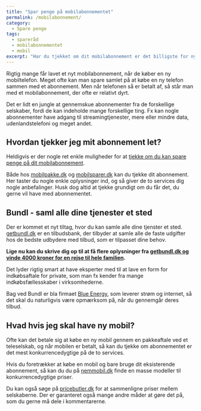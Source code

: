 ```yaml
---
title: "Spar penge på mobilabonnementet"
permalink: /mobilabonnement/
category:
  - Spare penge
tags:
  - spareråd
  - mobilabonnementet
  - mobil
excerpt: "Har du tjekket om dit mobilabonnement er det billigste for nylig. Der er mange penge at spare ved at kigge på dine behov og det produkt du vælger."
---
```


Rigtig mange får lavet et nyt mobilabonnement, når de køber en ny mobiltelefon. Meget ofte kan man spare samlet på at købe en ny telefon sammen med et abonnement. Men når telefonen så er betalt af, så står man med et mobilabonnement, der ofte er relativt dyrt.

Det er lidt en jungle at gennemskue abonnementer fra de forskellige selskaber, fordi de kan indeholde mange forskellige ting. Fx kan nogle abonnementer have adgang til streamingtjenester, mere eller mindre data, udenlandstelefoni og meget andet.

## Hvordan tjekker jeg mit abonnement let?

Heldigvis er der nogle ret enkle muligheder for at [tjekke om du kan spare penge på dit mobilabonnement](https://www.partner-ads.com/dk/klikbanner.php?partnerid=28187&bannerid=56318).

Både hos [mobilpakke.dk](https://www.partner-ads.com/dk/klikbanner.php?partnerid=28187&bannerid=55901) og [mobilsparer.dk](https://www.partner-ads.com/dk/klikbanner.php?partnerid=28187&bannerid=56318) kan du tjekke dit abonnement. Her taster du nogle enkle oplysninger ind, og så giver de to services dig nogle anbefalinger. Husk dog altid at tjekke grundigt om du får det, du gerne vil have med abonnementet.

## Bundl - saml alle dine tjenester et sted

Der er kommet et nyt tiltag, hvor du kan samle alle dine tjenster et sted. [getbundl.dk](https://www.partner-ads.com/dk/klikbanner.php?partnerid=28187&bannerid=62304) er en tilbudsbank, der tilbyder at samle alle de faste udgifter hos de bedste udbydere med tilbud, som er tilpasset dine behov.

**Lige nu kan du skrive dig op til at få flere oplysninger fra [getbundl.dk og vinde 4000 kroner for en rejse til hele familien](https://www.partner-ads.com/dk/klikbanner.php?partnerid=28187&bannerid=62304).**

Det lyder rigtig smart at have eksperter med til at lave en form for indkøbsaftale for private, som man fx kender fra mange indkøbsfællesskaber i virksomhederne.

Bag ved Bundl er bla firmaet [Blue Energy](https://www.blueenergy.dk/), som leverer strøm og internet, så det skal du naturligvis være opmærksom på, når du gennemgår deres tilbud.


## Hvad hvis jeg skal have ny mobil?

Ofte kan det betale sig at købe en ny mobil gennem en pakkeaftale ved et teleselskab, og når mobilen er betalt, så kan du tjekke om abonnementet er det mest konkurrencedygtige på de to services.

Hvis du foretrækker at købe en mobil og bare bruge dit eksisterende abonnement, så kan du du på [nemmobil.dk](https://www.partner-ads.com/dk/klikbanner.php?partnerid=28187&bannerid=45923) finde en masse modeller til konkurrencedygtige priser.

Du kan også søge på [pricebutler.dk](https://www.partner-ads.com/dk/klikbanner.php?partnerid=28187&bannerid=56915) for at sammenligne priser mellem selskaberne. Der er garanteret også mange andre måder at gøre det på, som du gerne må dele i kommentarerne.
